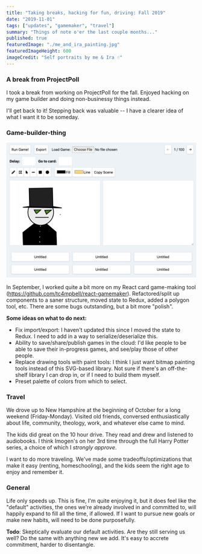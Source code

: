```yaml
---
title: "Taking breaks, hacking for fun, driving: Fall 2019"
date: "2019-11-01"
tags: ["updates", "gamemaker", "travel"]
summary: "Things of note o'er the last couple months..."
published: true
featuredImage: "./me_and_ira_painting.jpg"
featuredImageHeight: 600
imageCredit: "Self portraits by me & Ira ☝️"
---
```


### A break from ProjectPoll

I took a break from working on ProjectPoll for the fall. Enjoyed hacking on my game builder and doing non-businessy things instead.

I'll get back to it! Stepping back was valuable -- I have a clearer idea of what I want it to be someday.

### Game-builder-thing

![Game builder](./gamebuilder_nov_2019.png)


In September, I worked quite a bit more on my React card game-making tool (https://github.com/tc4mpbell/react-gamemaker). Refactored/split up components to a saner structure, moved state to Redux, added a polygon tool, etc. There are some bugs outstanding, but a bit more "polish". 

**Some ideas on what to do next:**

* Fix import/export: I haven't updated this since I moved the state to Redux. I need to add in a way to serialize/deserialize this.
* Ability to save/share/publish games in the cloud: I'd like people to be able to save their in-progress games, and see/play those of other people.
* Replace drawing tools with paint tools: I think I just want bitmap painting tools instead of this SVG-based library. Not sure if there's an off-the-shelf library I can drop in, or if I need to build them myself.
* Preset palette of colors from which to select.


### Travel

We drove up to New Hampshire at the beginning of October for a long weekend (Friday-Monday). Visited old friends, conversed enthusiastically about life, community, theology, work, and whatever else came to mind. 

The kids did great on the 10 hour drive. They read and drew and listened to audiobooks. I think Imogen's on her 3rd time through the full Harry Potter series, a choice of which I _strongly approve_.

I want to do more traveling. We've made some tradeoffs/optimizations that make it easy (renting, homeschooling), and the kids seem the right age to enjoy and remember it. 


### General

Life only speeds up. This is fine, I'm quite enjoying it, but it does feel like the "default" activities, the ones we're already involved in and committed to, will happily expand to fill all the time, if allowed. If I want to pursue new goals or make new habits, will need to be done purposefully. 

**Todo**: Skeptically evaluate our default activities. Are they still serving us well? Do the same with anything new we add. It's easy to accrete commitment, harder to disentangle.